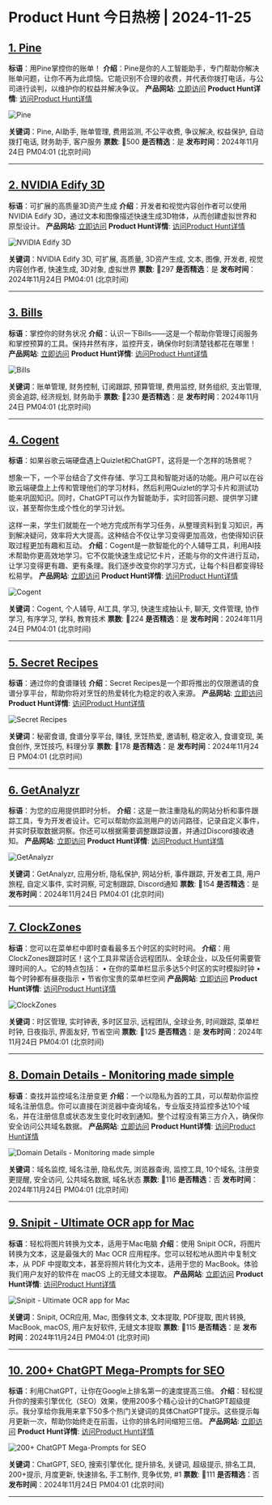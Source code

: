 # Product Hunt 今日热榜 | 2024-11-25

## [1. Pine](https://www.producthunt.com/posts/pine-15?utm_campaign=producthunt-api&utm_medium=api-v2&utm_source=Application%3A+phtrends+%28ID%3A+147529%29)
**标语**：用Pine掌控你的账单！
**介绍**：Pine是你的人工智能助手，专门帮助你解决账单问题，让你不再为此烦恼。它能识别不合理的收费，并代表你拨打电话，与公司进行谈判，以维护你的权益并解决争议。
**产品网站**: [立即访问](https://www.producthunt.com/r/37NNYBARKYVM7R?utm_campaign=producthunt-api&utm_medium=api-v2&utm_source=Application%3A+phtrends+%28ID%3A+147529%29)
**Product Hunt详情**: [访问Product Hunt详情](https://www.producthunt.com/posts/pine-15?utm_campaign=producthunt-api&utm_medium=api-v2&utm_source=Application%3A+phtrends+%28ID%3A+147529%29)

![Pine](https://ph-files.imgix.net/5308de34-d9cc-4f06-9b54-4185b7b3ff65.png?auto=format&fit=crop&frame=1&h=512&w=1024)

**关键词**：Pine, AI助手, 账单管理, 费用监测, 不公平收费, 争议解决, 权益保护, 自动拨打电话, 财务助手, 客户服务
**票数**: 🔺500
**是否精选**：是
**发布时间**：2024年11月24日 PM04:01 (北京时间)

---

## [2. NVIDIA Edify 3D](https://www.producthunt.com/posts/nvidia-edify-3d?utm_campaign=producthunt-api&utm_medium=api-v2&utm_source=Application%3A+phtrends+%28ID%3A+147529%29)
**标语**：可扩展的高质量3D资产生成
**介绍**：开发者和视觉内容创作者可以使用NVIDIA Edify 3D，通过文本和图像描述快速生成3D物体，从而创建虚拟世界和原型设计。
**产品网站**: [立即访问](https://www.producthunt.com/r/BDRQNK4MWZEWWG?utm_campaign=producthunt-api&utm_medium=api-v2&utm_source=Application%3A+phtrends+%28ID%3A+147529%29)
**Product Hunt详情**: [访问Product Hunt详情](https://www.producthunt.com/posts/nvidia-edify-3d?utm_campaign=producthunt-api&utm_medium=api-v2&utm_source=Application%3A+phtrends+%28ID%3A+147529%29)

![NVIDIA Edify 3D](https://ph-files.imgix.net/ee93ab53-f12c-4a59-be95-b143e1aac0fc.jpeg?auto=format&fit=crop&frame=1&h=512&w=1024)

**关键词**：NVIDIA Edify 3D, 可扩展, 高质量, 3D资产生成, 文本, 图像, 开发者, 视觉内容创作者, 快速生成, 3D对象, 虚拟世界
**票数**: 🔺297
**是否精选**：是
**发布时间**：2024年11月24日 PM04:01 (北京时间)

---

## [3. Bills](https://www.producthunt.com/posts/bills?utm_campaign=producthunt-api&utm_medium=api-v2&utm_source=Application%3A+phtrends+%28ID%3A+147529%29)
**标语**：掌控你的财务状况
**介绍**：认识一下Bills——这是一个帮助你管理订阅服务和掌控预算的工具。保持井然有序，监控开支，确保你时刻清楚钱都花在哪里！
**产品网站**: [立即访问](https://www.producthunt.com/r/DFJTMPPOVHSYQB?utm_campaign=producthunt-api&utm_medium=api-v2&utm_source=Application%3A+phtrends+%28ID%3A+147529%29)
**Product Hunt详情**: [访问Product Hunt详情](https://www.producthunt.com/posts/bills?utm_campaign=producthunt-api&utm_medium=api-v2&utm_source=Application%3A+phtrends+%28ID%3A+147529%29)

![Bills](https://ph-files.imgix.net/fa05aa0f-96a4-4ebe-8309-b2cbc3ca3c0c.png?auto=format&fit=crop&frame=1&h=512&w=1024)

**关键词**：账单管理, 财务控制, 订阅跟踪, 预算管理, 费用监控, 财务组织, 支出管理, 资金追踪, 经济规划, 财务助手
**票数**: 🔺230
**是否精选**：是
**发布时间**：2024年11月24日 PM04:01 (北京时间)

---

## [4. Cogent](https://www.producthunt.com/posts/cogent?utm_campaign=producthunt-api&utm_medium=api-v2&utm_source=Application%3A+phtrends+%28ID%3A+147529%29)
**标语**：如果谷歌云端硬盘遇上Quizlet和ChatGPT，这将是一个怎样的场景呢？

想象一下，一个平台结合了文件存储、学习工具和智能对话的功能。用户可以在谷歌云端硬盘上上传和管理他们的学习材料，然后利用Quizlet的学习卡片和测试功能来巩固知识。同时，ChatGPT可以作为智能助手，实时回答问题、提供学习建议，甚至帮你生成个性化的学习计划。

这样一来，学生们就能在一个地方完成所有学习任务，从整理资料到复习知识，再到解决疑问，效率将大大提高。这种结合不仅让学习变得更加高效，也使得知识获取过程更加有趣和互动。
**介绍**：Cogent是一款智能化的个人辅导工具，利用AI技术帮助你更高效地学习。它不仅能快速生成记忆卡片，还能与你的文件进行互动，让学习变得更有趣、更有条理。我们逐步改变你的学习方式，让每个科目都变得轻松易学。
**产品网站**: [立即访问](https://www.producthunt.com/r/FZDCZL2BONWCWZ?utm_campaign=producthunt-api&utm_medium=api-v2&utm_source=Application%3A+phtrends+%28ID%3A+147529%29)
**Product Hunt详情**: [访问Product Hunt详情](https://www.producthunt.com/posts/cogent?utm_campaign=producthunt-api&utm_medium=api-v2&utm_source=Application%3A+phtrends+%28ID%3A+147529%29)

![Cogent](https://ph-files.imgix.net/a8de430c-1571-4e20-a525-823f485e5a38.png?auto=format&fit=crop&frame=1&h=512&w=1024)

**关键词**：Cogent, 个人辅导, AI工具, 学习, 快速生成抽认卡, 聊天, 文件管理, 协作学习, 有序学习, 学科, 教育技术
**票数**: 🔺224
**是否精选**：是
**发布时间**：2024年11月24日 PM04:01 (北京时间)

---

## [5. Secret Recipes](https://www.producthunt.com/posts/secret-recipes-3?utm_campaign=producthunt-api&utm_medium=api-v2&utm_source=Application%3A+phtrends+%28ID%3A+147529%29)
**标语**：通过你的食谱赚钱
**介绍**：Secret Recipes是一个即将推出的仅限邀请的食谱分享平台，帮助你将对烹饪的热爱转化为稳定的收入来源。
**产品网站**: [立即访问](https://www.producthunt.com/r/26IAJME6FNPMXM?utm_campaign=producthunt-api&utm_medium=api-v2&utm_source=Application%3A+phtrends+%28ID%3A+147529%29)
**Product Hunt详情**: [访问Product Hunt详情](https://www.producthunt.com/posts/secret-recipes-3?utm_campaign=producthunt-api&utm_medium=api-v2&utm_source=Application%3A+phtrends+%28ID%3A+147529%29)

![Secret Recipes](https://ph-files.imgix.net/5c2f09c1-f205-425a-8ffe-00d68f45ba6d.png?auto=format&fit=crop&frame=1&h=512&w=1024)

**关键词**：秘密食谱, 食谱分享平台, 赚钱, 烹饪热爱, 邀请制, 稳定收入, 食谱变现, 美食创作, 烹饪技巧, 料理分享
**票数**: 🔺178
**是否精选**：是
**发布时间**：2024年11月24日 PM04:01 (北京时间)

---

## [6. GetAnalyzr](https://www.producthunt.com/posts/getanalyzr?utm_campaign=producthunt-api&utm_medium=api-v2&utm_source=Application%3A+phtrends+%28ID%3A+147529%29)
**标语**：为您的应用提供即时分析。
**介绍**：这是一款注重隐私的网站分析和事件跟踪工具，专为开发者设计。它可以帮助你监测用户的访问路径，记录自定义事件，并实时获取数据洞察。你还可以根据需要调整跟踪设置，并通过Discord接收通知。
**产品网站**: [立即访问](https://www.producthunt.com/r/VUMEWNVF3WUJU3?utm_campaign=producthunt-api&utm_medium=api-v2&utm_source=Application%3A+phtrends+%28ID%3A+147529%29)
**Product Hunt详情**: [访问Product Hunt详情](https://www.producthunt.com/posts/getanalyzr?utm_campaign=producthunt-api&utm_medium=api-v2&utm_source=Application%3A+phtrends+%28ID%3A+147529%29)

![GetAnalyzr](https://ph-files.imgix.net/708036dc-91b1-40cb-a2b2-6c4937baebef.png?auto=format&fit=crop&frame=1&h=512&w=1024)

**关键词**：GetAnalyzr, 应用分析, 隐私保护, 网站分析, 事件跟踪, 开发者工具, 用户旅程, 自定义事件, 实时洞察, 可定制跟踪, Discord通知
**票数**: 🔺154
**是否精选**：是
**发布时间**：2024年11月24日 PM04:01 (北京时间)

---

## [7. ClockZones](https://www.producthunt.com/posts/clockzones?utm_campaign=producthunt-api&utm_medium=api-v2&utm_source=Application%3A+phtrends+%28ID%3A+147529%29)
**标语**：您可以在菜单栏中即时查看最多五个时区的实时时间。
**介绍**：用ClockZones跟踪时区！这个工具非常适合远程团队、全球企业，以及任何需要管理时间的人。它的特点包括：
• 在你的菜单栏显示多达5个时区的实时模拟时钟
• 每个时钟都有昼夜指示
• 节省你宝贵的菜单栏空间
**产品网站**: [立即访问](https://www.producthunt.com/r/N6GGNUBKVEHQAK?utm_campaign=producthunt-api&utm_medium=api-v2&utm_source=Application%3A+phtrends+%28ID%3A+147529%29)
**Product Hunt详情**: [访问Product Hunt详情](https://www.producthunt.com/posts/clockzones?utm_campaign=producthunt-api&utm_medium=api-v2&utm_source=Application%3A+phtrends+%28ID%3A+147529%29)

![ClockZones](https://ph-files.imgix.net/5a7a1845-d7c5-4b18-92f3-afa089db6f57.png?auto=format&fit=crop&frame=1&h=512&w=1024)

**关键词**：时区管理, 实时钟表, 多时区显示, 远程团队, 全球业务, 时间跟踪, 菜单栏时钟, 日夜指示, 界面友好, 节省空间
**票数**: 🔺125
**是否精选**：是
**发布时间**：2024年11月24日 PM04:01 (北京时间)

---

## [8. Domain Details - Monitoring made simple](https://www.producthunt.com/posts/domain-details-monitoring-made-simple?utm_campaign=producthunt-api&utm_medium=api-v2&utm_source=Application%3A+phtrends+%28ID%3A+147529%29)
**标语**：查找并监控域名注册变更
**介绍**：一个以隐私为首的工具，可以帮助你监控域名注册信息。你可以直接在浏览器中查询域名，专业版支持监控多达10个域名，并在注册信息或状态发生变化时收到通知。整个过程没有第三方介入，确保你安全访问公共域名数据。
**产品网站**: [立即访问](https://www.producthunt.com/r/WEYPOUUFR2MTHB?utm_campaign=producthunt-api&utm_medium=api-v2&utm_source=Application%3A+phtrends+%28ID%3A+147529%29)
**Product Hunt详情**: [访问Product Hunt详情](https://www.producthunt.com/posts/domain-details-monitoring-made-simple?utm_campaign=producthunt-api&utm_medium=api-v2&utm_source=Application%3A+phtrends+%28ID%3A+147529%29)

![Domain Details - Monitoring made simple](https://ph-files.imgix.net/5a31f0cf-fa31-4d90-b01c-3065dcbcf73c.jpeg?auto=format&fit=crop&frame=1&h=512&w=1024)

**关键词**：域名监控, 域名注册, 隐私优先, 浏览器查询, 监控工具, 10个域名, 注册变更提醒, 安全访问, 公共域名数据, 域名状态
**票数**: 🔺116
**是否精选**：否
**发布时间**：2024年11月24日 PM04:01 (北京时间)

---

## [9. Snipit - Ultimate OCR app for Mac](https://www.producthunt.com/posts/snipit-ultimate-ocr-app-for-mac?utm_campaign=producthunt-api&utm_medium=api-v2&utm_source=Application%3A+phtrends+%28ID%3A+147529%29)
**标语**：轻松将图片转换为文本，适用于Mac电脑
**介绍**：使用 Snipit OCR，将图片转换为文本，这是最强大的 Mac OCR 应用程序。您可以轻松地从图片中复制文本，从 PDF 中提取文本，甚至将照片转化为文本，适用于您的 MacBook。体验我们用户友好的软件在 macOS 上的无缝文本提取。
**产品网站**: [立即访问](https://www.producthunt.com/r/NQAT4R54C4DHLD?utm_campaign=producthunt-api&utm_medium=api-v2&utm_source=Application%3A+phtrends+%28ID%3A+147529%29)
**Product Hunt详情**: [访问Product Hunt详情](https://www.producthunt.com/posts/snipit-ultimate-ocr-app-for-mac?utm_campaign=producthunt-api&utm_medium=api-v2&utm_source=Application%3A+phtrends+%28ID%3A+147529%29)

![Snipit - Ultimate OCR app for Mac](https://ph-files.imgix.net/5e75661a-6695-47c6-9e78-2ca26d131f88.webp?auto=format&fit=crop&frame=1&h=512&w=1024)

**关键词**：Snipit, OCR应用, Mac, 图像转文本, 文本提取, PDF提取, 图片转换, MacBook, macOS, 用户友好软件, 无缝文本提取
**票数**: 🔺115
**是否精选**：是
**发布时间**：2024年11月24日 PM04:01 (北京时间)

---

## [10. 200+ ChatGPT Mega-Prompts for SEO](https://www.producthunt.com/posts/200-chatgpt-mega-prompts-for-seo?utm_campaign=producthunt-api&utm_medium=api-v2&utm_source=Application%3A+phtrends+%28ID%3A+147529%29)
**标语**：利用ChatGPT，让你在Google上排名第一的速度提高三倍。
**介绍**：轻松提升你的搜索引擎优化（SEO）效果，使用200多个精心设计的ChatGPT超级提示。我分享给你我用来拿下50多个热门关键词的具体ChatGPT提示。这些提示每月更新一次，帮助你始终走在前面，让你的排名时间缩短三倍。
**产品网站**: [立即访问](https://www.producthunt.com/r/LCZKT5DO2ZUMW2?utm_campaign=producthunt-api&utm_medium=api-v2&utm_source=Application%3A+phtrends+%28ID%3A+147529%29)
**Product Hunt详情**: [访问Product Hunt详情](https://www.producthunt.com/posts/200-chatgpt-mega-prompts-for-seo?utm_campaign=producthunt-api&utm_medium=api-v2&utm_source=Application%3A+phtrends+%28ID%3A+147529%29)

![200+ ChatGPT Mega-Prompts for SEO](https://ph-files.imgix.net/a18786b0-902a-443f-b553-4db0ee4b829f.png?auto=format&fit=crop&frame=1&h=512&w=1024)

**关键词**：ChatGPT, SEO, 搜索引擎优化, 提升排名, 关键词, 超级提示, 排名工具, 200+提示, 月度更新, 快速排名, 手工制作, 竞争优势, #1
**票数**: 🔺111
**是否精选**：否
**发布时间**：2024年11月24日 PM04:01 (北京时间)

---

